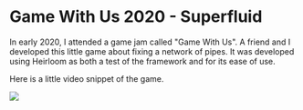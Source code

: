 # Game With Us 2020 - Superfluid

In early 2020, I attended a game jam called "Game With Us". A friend and I developed this little game about fixing a network of pipes. It was developed using Heirloom as both a test of the framework and for its ease of use.

Here is a little video snippet of the game.

[<img src="https://img.youtube.com/vi/aG_bmil0cTg/maxresdefault.jpg">](https://youtu.be/aG_bmil0cTg)